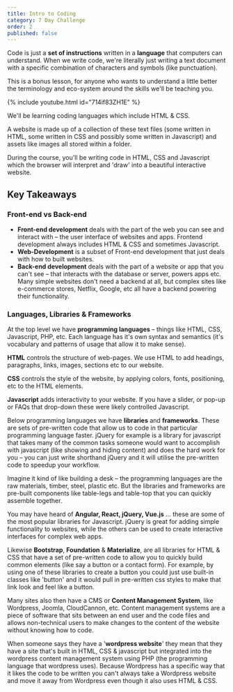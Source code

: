 ```yaml
---
title: Intro to Coding
category: 7 Day Challenge
order: 2
published: false
---
```


Code is just a **set of instructions** written in a **language** that computers can understand. When we write code, we're literally just writing a text document with a specific combination of characters and symbols (like punctuation).

This is a bonus lesson, for anyone who wants to understand a little better the terminology and eco-system around the skills we'll be teaching you.

{% include youtube.html id="714if83ZH1E" %}

We'll be learning coding languages which include HTML & CSS.

A website is made up of a collection of these text files (some written in HTML, some written in CSS and possibly some written in Javascript) and assets like images all stored within a folder.

During the course, you'll be writing code in HTML, CSS and Javascript which the browser will interpret and 'draw' into a beautiful interactive website.

## Key Takeaways

### Front-end vs Back-end

* **Front-end development** deals with the part of the web you can see and interact with – the user interface of websites and apps. Frontend development always includes HTML & CSS and sometimes Javascript.
* **Web-Development** is a subset of Front-end development that just deals with how to built websites.
* **Back-end development** deals with the part of a website or app that you can't see – that interacts with the database or server, powers apps etc. Many simple websites don't need a backend at all, but complex sites like e-commerce stores, Netflix, Google, etc all have a backend powering their functionality.

### Languages, Libraries & Frameworks

At the top level we have **programming languages** – things like HTML, CSS, Javascript, PHP, etc. Each language has it's own syntax and semantics (it's vocabulary and patterns of usage that allow it to make sense).

**HTML** controls the structure of web-pages. We use HTML to add headings, paragraphs, links, images, sections etc to our website.

**CSS** controls the style of the website, by applying colors, fonts, positioning, etc to the HTML elements.

**Javascript** adds interactivity to your website. If you have a slider, or pop-up or FAQs that drop-down these were likely controlled Javascript.

Below programming languages we have **libraries** and **frameworks**. These are sets of pre-written code that allow us to code in that particular programming language faster. jQuery for example is a library for javascript that takes many of the common tasks someone would want to accomplish with javascript (like showing and hiding content) and does the hard work for you – you can just write shorthand jQuery and it will utilise the pre-written code to speedup your workflow.

Imagine it kind of like building a desk – the programming languages are the raw materials, timber, steel, plastic etc. But the libraries and frameworks are pre-built components like table-legs and table-top that you can quickly assemble together.

You may have heard of **Angular, React, jQuery, Vue.js** … these are some of the most popular libraries for Javascript. jQuery is great for adding simple functionality to websites, while the others can be used to create interactive interfaces for complex web apps.

Likewise **Bootstrap**, **Foundation** & **Materialize**, are all libraries for HTML & CSS that have a set of pre-written code to allow you to quickly build common elements (like say a button or a contact form). For example, by using one of these libraries to create a button you could just use built-in classes like 'button' and it would pull in pre-written css styles to make that link look and feel like a button.

Many sites also then have a CMS or **Content Management System**, like Wordpress, Joomla, CloudCannon, etc. Content management systems are a piece of software that sits between an end user and the code files and allows non-technical users to make changes to the content of the website without knowing how to code.

When someone says they have a '**wordpress website**' they mean that they have a site that's built in HTML, CSS & javascript but integrated into the wordpress content management system using PHP (the programming language that wordpress uses). Because Wordpress has a specific way that it likes the code to be written you can't always take a Wordpress website and move it away from Wordpress even though it also uses HTML & CSS.